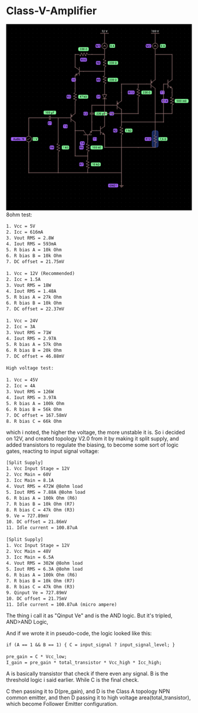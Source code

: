 # Class-V-Amplifier
![Class V Topology](./Class-V-topology.png)
8ohm test:
```
1. Vcc = 5V
2. Icc = 616mA
3. Vout RMS = 2.8W
4. Iout RMS = 593mA
5. R bias A = 10k Ohm
6. R bias B = 10k Ohm
7. DC offset = 21.75mV

1. Vcc = 12V (Recommended)
2. Icc = 1.5A
3. Vout RMS = 18W
4. Iout RMS = 1.48A
5. R bias A = 27k Ohm
6. R bias B = 10k Ohm
7. DC offset = 22.37mV

1. Vcc = 24V
2. Icc = 3A
3. Vout RMS = 71W
4. Iout RMS = 2.97A
5. R bias A = 57k Ohm
6. R bias B = 20k Ohm
7. DC offset = 46.88mV

High voltage test:

1. Vcc = 45V
2. Icc = 4A
3. Vout RMS = 126W
4. Iout RMS = 3.97A
5. R bias A = 100k Ohm
6. R bias B = 56k Ohm
7. DC offset = 167.58mV
8. R bias C = 66k Ohm
```

which i noted, the higher the voltage, the more unstable it is. So i decided on 12V, and created topology V2.0 from it by making it split supply, and added transistors to regulate the biasing, to become some sort of logic gates, reacting to input signal voltage:
```
[Split Supply]
1. Vcc Input Stage = 12V
2. Vcc Main = 60V
3. Icc Main = 8.1A
4. Vout RMS = 472W @8ohm load
5. Iout RMS = 7.88A @8ohm load
6. R bias A = 100k Ohm (R6)
7. R bias B = 10k Ohm (R7)
8. R bias C = 47k Ohm (R3)
9. Ve = 727.89mV
10. DC offset = 21.86mV
11. Idle current = 100.87uA

[Split Supply]
1. Vcc Input Stage = 12V
2. Vcc Main = 48V
3. Icc Main = 6.5A
4. Vout RMS = 302W @8ohm load
5. Iout RMS = 6.3A @8ohm load
6. R bias A = 100k Ohm (R6)
7. R bias B = 10k Ohm (R7)
8. R bias C = 47k Ohm (R3)
9. Qinput Ve = 727.89mV
10. DC offset = 21.75mV
11. Idle current = 100.87uA (micro ampere)
```

The thing i call it as "Qinput Ve" and is the AND logic. But it's tripled, AND>AND Logic,

And if we wrote it in pseudo-code, the logic looked like this:
```
if (A == 1 && B == 1) { C = input_signal ? input_signal_level; }

pre_gain = C * Vcc_low;
I_gain = pre_gain * total_transistor * Vcc_high * Icc_high; 
```
A is basically transistor that check if there even any signal. B is the threshold logic i said earlier. While C is the final check.

C then passing it to D(pre_gain), and D is the Class A topology NPN common emitter, and then D passing it to high voltage area(total_transistor), which become Follower Emitter configuration.
